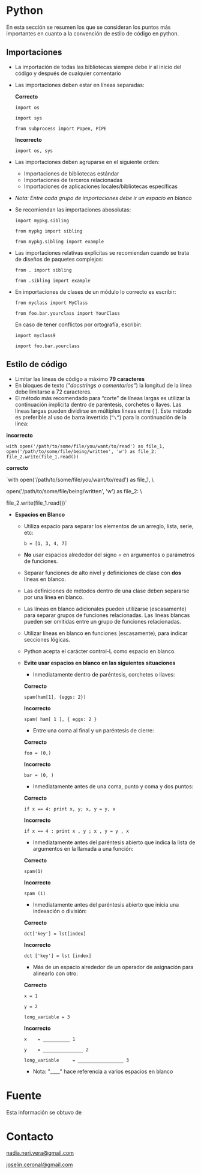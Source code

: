 # Python
En esta sección se resumen los que se consideran los puntos más importantes en cuanto a la convención de estilo de código en python.

## Importaciones
- La importación de todas las bibliotecas siempre debe ir al inicio del código y después de cualquier comentario
- Las importaciones deben estar en líneas separadas:
        
    **Correcto**

    `import os`
    
    `import sys`
    
    `from subprocess import Popen, PIPE`

    **Incorrecto**

    `import os, sys`

- Las importaciones deben agruparse en el siguiente orden:
    - Importaciones de bibliotecas estándar
    - Importaciones de terceros relacionadas
    - Importaciones de aplicaciones locales/bibliotecas específicas
* _Nota: Entre cada grupo de importaciones debe ir un espacio en blanco_
- Se recomiendan las importaciones abosolutas:

    `import mypkg.sibling`
    
    `from mypkg import sibling`
    
    `from mypkg.sibling import example`

- Las importaciones relativas explícitas se recomiendan cuando se trata de diseños de paquetes complejos:

    `from . import sibling`
    
    `from .sibling import example`

- En importaciones de clases de un módulo lo correcto es escribir:

    `from myclass import MyClass`
    
    `from foo.bar.yourclass import YourClass`

    En caso de tener conflictos por ortografía, escribir:

    `import myclass9`
    
    `import foo.bar.yourclass`


## Estilo de código
- Limitar las líneas de código a máximo **79 caracteres**
- En bloques de texto (*"docstrings o comentarios"*) la longitud de la línea debe limitarse a 72 caracteres.
- El método más recomendado para “corte” de líneas largas es utilizar la continuación implícita dentro de paréntesis, corchetes o llaves. Las líneas largas pueden dividirse en múltiples líneas entre ( ). Este método es preferible al uso de  barra invertida (`“\”`) para la continuación de la línea:

**incorrecto**

`with open('/path/to/some/file/you/want/to/read') as file_1, open('/path/to/some/file/being/written', 'w') as file_2: file_2.write(file_1.read())`

**correcto**

`with open('/path/to/some/file/you/want/to/read') as file_1, \

open('/path/to/some/file/being/written', 'w') as file_2: \

file_2.write(file_1.read())`

- **Espacios en Blanco**
    - Utiliza espacio para separar los elementos de un arreglo, lista, serie,  etc:

        ```b = [1, 3, 4, 7]```

    - **No** usar espacios alrededor del signo *=* en argumentos o parámetros de funciones.
    - Separar funciones de alto nivel y definiciones de clase con **dos** líneas en blanco.
    - Las definiciones de métodos dentro de una clase deben separarse por una línea en blanco.
    - Las líneas en blanco adicionales pueden utilizarse (escasamente) para separar grupos de funciones relacionadas. Las líneas blancas pueden ser omitidas entre un grupo de funciones relacionadas.
    - Utilizar líneas en blanco en funciones (escasamente), para indicar secciones lógicas. 
    - Python acepta el carácter control-L como espacio en blanco.
    - **Evite usar espacios en blanco en las siguientes situaciones**
        - Inmediatamente dentro de paréntesis, corchetes o llaves:

        **Correcto**
        
        `spam(ham[1], {eggs: 2})`

        **Incorrecto**

        `spam( ham[ 1 ], { eggs: 2 }`

        - Entre una coma al final y un paréntesis de cierre:

        **Correcto**
        
        `foo = (0,)`
        
        **Incorrecto**
        
        `bar = (0, )`

        - Inmediatamente antes de una coma, punto y coma y dos puntos:
        
        **Correcto**

        `if x == 4: print x, y; x, y = y, x`
        
        **Incorrecto**
        
        `if x == 4 : print x , y ; x , y = y , x`

        - Inmediatamente antes del paréntesis abierto que indica la lista de argumentos en la llamada a una función:

        **Correcto**

        `spam(1)`

        **Incorrecto**

        `spam (1)`

        - Inmediatamente antes del paréntesis abierto que inicia una indexación o división:

        **Correcto**

        `dct['key'] = lst[index]`

        **Incorrecto**

        `dct ['key'] = lst [index]`

        - Más de un espacio alrededor de un operador de asignación para alinearlo con otro:

        **Correcto**

        `x = 1`

        `y = 2`

        `long_variable = 3`

        **Incorrecto**

        `x    = __________ 1`

        `y    = _______________ 2`

        `long_variable     = _________________ 3`
        
        * Nota: "____" hace referencia a varios espacios en blanco

 # Fuente
 
 Esta información se obtuvo de
        
 # Contacto
 
 nadia.neri.vera@gmail.com
 
 joselin.ceronal@gmail.com



 

        


